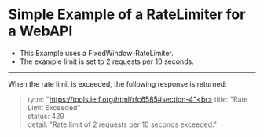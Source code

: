 # Simple Example of a RateLimiter for a WebAPI

* This Example uses a FixedWindow-RateLimiter.
* The example limit is set to 2 requests per 10 seconds.
___

When the rate limit is exceeded, the following response is returned:

>  type:  "https://tools.ietf.org/html/rfc6585#section-4"<br>
>  title:  "Rate Limit Exceeded"<br>
>  status:  429<br>
>  detail:  "Rate limit of 2 requests per 10 seconds exceeded."<br>
